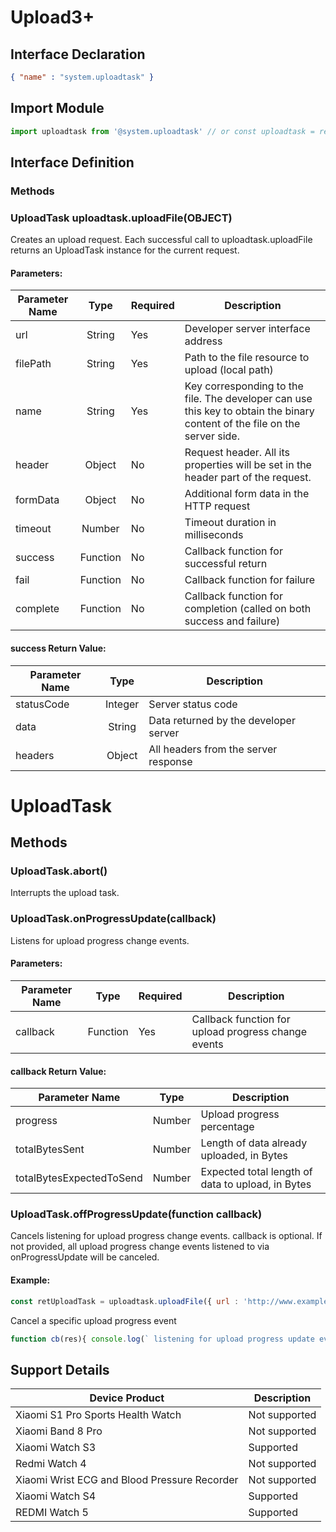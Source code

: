 <!-- 源地址: https://iot.mi.com/vela/quickapp/en/features/network/uploadtask.html -->

# Upload3+

## Interface Declaration
```json
{ "name" : "system.uploadtask" }
```

## Import Module
```javascript
import uploadtask from '@system.uploadtask' // or const uploadtask = require('@system.uploadtask')
```

## Interface Definition

### Methods

### UploadTask uploadtask.uploadFile(OBJECT)

Creates an upload request. Each successful call to uploadtask.uploadFile returns an UploadTask instance for the current request.

#### Parameters:

Parameter Name | Type | Required | Description  
---|:---:|---|---  
url | String | Yes | Developer server interface address  
filePath | String | Yes | Path to the file resource to upload (local path)  
name | String | Yes | Key corresponding to the file. The developer can use this key to obtain the binary content of the file on the server side.  
header | Object | No | Request header. All its properties will be set in the header part of the request.  
formData | Object | No | Additional form data in the HTTP request  
timeout | Number | No | Timeout duration in milliseconds  
success | Function | No | Callback function for successful return  
fail | Function | No | Callback function for failure  
complete | Function | No | Callback function for completion (called on both success and failure)  
  
#### success Return Value:

Parameter Name | Type | Description  
---|:---:|---  
statusCode | Integer | Server status code  
data | String | Data returned by the developer server  
headers | Object | All headers from the server response  
  
# UploadTask

## Methods

### UploadTask.abort()

Interrupts the upload task.

### UploadTask.onProgressUpdate(callback)

Listens for upload progress change events.

#### Parameters:

Parameter Name | Type | Required | Description  
---|:---:|---|---  
callback | Function | Yes | Callback function for upload progress change events  
  
#### callback Return Value:

Parameter Name | Type | Description  
---|:---:|---  
progress | Number | Upload progress percentage  
totalBytesSent | Number | Length of data already uploaded, in Bytes  
totalBytesExpectedToSend | Number | Expected total length of data to upload, in Bytes  
  
### UploadTask.offProgressUpdate(function callback)

Cancels listening for upload progress change events. callback is optional. If not provided, all upload progress change events listened to via onProgressUpdate will be canceled.

#### Example:
```javascript
const retUploadTask = uploadtask.uploadFile({ url : 'http://www.example.com' , filePath : "internal://mass/download/test.png" , name : "testImg" , success : function(res){ console.log("Upload success.resp = " \+ JSON.stringify(res)) } , fail : function(data , code){ console.log(` handling fail, errMsg = ${ data)} `)console.log(` handling fail, errCode = ${ code } `)} })// Interrupt the request task retUploadTask.abort() // Listen for upload progress events retUploadTask.onProgressUpdate(res => { console.log(` listening upload progress update event, progressUpdate data = ${ JSON.stringify(res)} `)})// Cancel listening for upload progress events retUploadTask.offProgressUpdate()
```

Cancel a specific upload progress event
```javascript
function cb(res){ console.log(` listening for upload progress update event 1, progressUpdate data = ${ JSON.stringify(res)} `)} // This listener will be canceled retUploadTask.onProgressUpdate(cb)// event2 listener remains valid and will not be canceled retUploadTask.onProgressUpdate((res)=> { console.log(` listening for upload progress update event 2, progressUpdate data = ${ JSON.stringify(res)} `)})retUploadTask.offProgressUpdate(cb)
```

## Support Details

Device Product | Description  
---|---  
Xiaomi S1 Pro Sports Health Watch | Not supported  
Xiaomi Band 8 Pro | Not supported  
Xiaomi Watch S3 | Supported  
Redmi Watch 4 | Not supported  
Xiaomi Wrist ECG and Blood Pressure Recorder | Not supported  
Xiaomi Watch S4 | Supported  
REDMI Watch 5 | Supported

